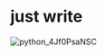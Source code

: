 # just write
![python_4Jf0PsaNSC](https://github.com/user-attachments/assets/34a09ace-daba-423e-9b79-92b5def91183)
